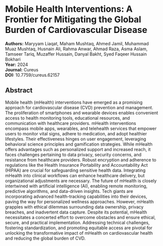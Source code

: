 # Mobile Health Interventions: A Frontier for Mitigating the Global Burden of Cardiovascular Disease

**Authors:** Maryyam Liaqat, Maham Mushtaq, Ahmed Jamil, Muhammad Muaz Mushtaq, Husnain Ali, Rahma Anwar, Ahmad Raza, Asma Aslam, Tamseer Tariq, Muzaffer Hussain, Danyal Bakht, Syed Faqeer Hussain Bokhari  
**Year:** 2024  
**Journal:** Cureus  
**DOI:** 10.7759/cureus.62157  

## Abstract
Mobile health (mHealth) interventions have emerged as a promising approach for cardiovascular disease (CVD) prevention and management. The proliferation of smartphones and wearable devices enables convenient access to health monitoring tools, educational resources, and communication with healthcare providers. mHealth interventions encompass mobile apps, wearables, and telehealth services that empower users to monitor vital signs, adhere to medication, and adopt healthier lifestyles. Their effectiveness hinges on user engagement, leveraging behavioral science principles and gamification strategies. While mHealth offers advantages such as personalized support and increased reach, it faces challenges pertaining to data privacy, security concerns, and resistance from healthcare providers. Robust encryption and adherence to regulations like the Health Insurance Portability and Accountability Act (HIPAA) are crucial for safeguarding sensitive health data. Integrating mHealth into clinical workflows can enhance healthcare delivery, but organizational adjustments are necessary. The future of mHealth is closely intertwined with artificial intelligence (AI), enabling remote monitoring, predictive algorithms, and data-driven insights. Tech giants are incorporating advanced health-tracking capabilities into their devices, paving the way for personalized wellness approaches. However, mHealth grapples with ethical dilemmas surrounding data ownership, privacy breaches, and inadvertent data capture. Despite its potential, mHealth necessitates a concerted effort to overcome obstacles and ensure ethical, secure, and practical implementation. Addressing technical challenges, fostering standardization, and promoting equitable access are pivotal for unlocking the transformative impact of mHealth on cardiovascular health and reducing the global burden of CVD.

